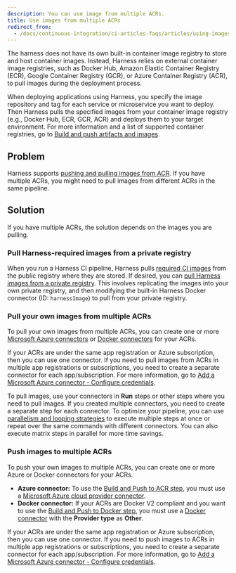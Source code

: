 ```yaml
---
description: You can use image from multiple ACRs.
title: Use images from multiple ACRs
redirect_from:
  - /docs/continuous-integration/ci-articles-faqs/articles/using-images-from-multiple-acrs
---
```


The harness does not have its own built-in container image registry to store and host container images. Instead, Harness relies on external container image registries, such as Docker Hub, Amazon Elastic Container Registry (ECR), Google Container Registry (GCR), or Azure Container Registry (ACR), to pull images during the deployment process.

When deploying applications using Harness, you specify the image repository and tag for each service or microservice you want to deploy. Then Harness pulls the specified images from your container image registry (e.g., Docker Hub, ECR, GCR, ACR) and deploys them to your target environment. For more information and a list of supported container registries, go to [Build and push artifacts and images](https://developer.harness.io/docs/continuous-integration/use-ci/build-and-upload-artifacts/build-and-upload-an-artifact).

## Problem

Harness supports [pushing and pulling images from ACR](https://developer.harness.io/docs/continuous-integration/use-ci/build-and-upload-artifacts/build-and-push/build-and-push-to-acr). If you have multiple ACRs, you might need to pull images from different ACRs in the same pipeline.

## Solution

If you have multiple ACRs, the solution depends on the images you are pulling.

### Pull Harness-required images from a private registry

When you run a Harness CI pipeline, Harness pulls [required CI images](https://developer.harness.io/docs/continuous-integration/use-ci/set-up-build-infrastructure/harness-ci) from the public registry where they are stored. If desired, you can [pull Harness images from a private registry](https://developer.harness.io/docs/platform/connectors/artifact-repositories/connect-to-harness-container-image-registry-using-docker-connector/#pull-harness-images-from-a-private-registry). This involves replicating the images into your own private registry, and then modifying the built-in Harness Docker connector (ID: `harnessImage`) to pull from your private registry.

### Pull your own images from multiple ACRs

To pull your own images from multiple ACRs, you can create one or more [Microsoft Azure connectors](https://developer.harness.io/docs/platform/connectors/cloud-providers/add-a-microsoft-azure-connector) or [Docker connectors](https://developer.harness.io/docs/platform/connectors/cloud-providers/ref-cloud-providers/docker-registry-connector-settings-reference) for your ACRs.

If your ACRs are under the same app registration or Azure subscription, then you can use one connector. If you need to pull images from ACRs in multiple app registrations or subscriptions, you need to create a separate connector for each app/subscription. For more information, go to [Add a Microsoft Azure connector - Configure credentials](https://developer.harness.io/docs/platform/connectors/cloud-providers/add-a-microsoft-azure-connector/#configure-credentials).

To pull images, use your connectors in **Run** steps or other steps where you need to pull images. If you created multiple connectors, you need to create a separate step for each connector. To optimize your pipeline, you can use [parallelism and looping strategies](https://developer.harness.io/docs/platform/pipelines/looping-strategies/looping-strategies-matrix-repeat-and-parallelism) to execute multiple steps at once or repeat over the same commands with different connectors. You can also execute matrix steps in parallel for more time savings.

### Push images to multiple ACRs

To push your own images to multiple ACRs, you can create one or more Azure or Docker connectors for your ACRs.

* **Azure connector:** To use the [Build and Push to ACR step](https://developer.harness.io/docs/continuous-integration/use-ci/build-and-upload-artifacts/build-and-push/build-and-push-to-acr), you must use a [Microsoft Azure cloud provider connector](https://developer.harness.io/docs/platform/connectors/cloud-providers/add-a-microsoft-azure-connector).
* **Docker connector:** If your ACRs are Docker V2 compliant and you want to use the [Build and Push to Docker step](https://developer.harness.io/docs/continuous-integration/use-ci/build-and-upload-artifacts/build-and-push/build-and-push-to-docker-registry), you must use a [Docker connector](https://developer.harness.io/docs/platform/connectors/cloud-providers/ref-cloud-providers/docker-registry-connector-settings-reference) with the **Provider type** as **Other**.

If your ACRs are under the same app registration or Azure subscription, then you can use one connector. If you need to push images to ACRs in multiple app registrations or subscriptions, you need to create a separate connector for each app/subscription. For more information, go to [Add a Microsoft Azure connector - Configure credentials](https://developer.harness.io/docs/platform/connectors/cloud-providers/add-a-microsoft-azure-connector/#configure-credentials).

<!--
These are the original steps that were in this article, but they are not clear and it isn't explained why the user would modify the built-in Harness Image connector.

Steps to follow:
1. Create a new connector using the same details as the default HarnessImage connector - Harness External Images
2. Modify the default HarnessImage connector to point to the internal container registry
3. Pin the images with their repository path (excluding the registry name) as the customer config
4. All pipelines will still pull from the correct container registry and the override would only be to override when/where needed
5. Pulling new images will need to come from the Harness External Images connector
-->
